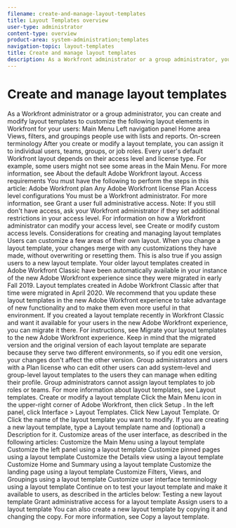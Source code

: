 ```yaml
---
filename: create-and-manage-layout-templates
title: Layout Templates overview
user-type: administrator
content-type: overview
product-area: system-administration;templates
navigation-topic: layout-templates
title: Create and manage layout templates
description: As a Workfront administrator or a group administrator, you can create and modify layout templates to customize the following layout elements in Workfront for your users:
---
```


# Create and manage layout templates

As a Workfront administrator or a group administrator, you can create and modify layout templates to customize the following layout elements in Workfront for your users: Main Menu Left navigation panel Home area Views, filters, and groupings people use with lists and reports. On-screen terminology After you create or modify a layout template, you can assign it to individual users, teams, groups, or job roles. Every user's default Workfront layout depends on their access level and license type. For example, some users might not see some areas in the Main Menu. For more information, see About the default Adobe Workfront layout. Access requirements You must have the following to perform the steps in this article: Adobe Workfront plan Any Adobe Workfront license Plan Access level configurations You must be a Workfront administrator. For more information, see Grant a user full administrative access. Note: If you still don't have access, ask your Workfront administrator if they set additional restrictions in your access level. For information on how a Workfront administrator can modify your access level, see Create or modify custom access levels. Considerations for creating and managing layout templates Users can customize a few areas of their own layout. When you change a layout template, your changes merge with any customizations they have made, without overwriting or resetting them. This is also true if you assign users to a new layout template. Your older layout templates created in Adobe Workfront Classic have been automatically available in your instance of the new Adobe Workfront experience since they were migrated in early Fall 2019. Layout templates created in Adobe Workfront Classic after that time were migrated in April 2020. We recommend that you update these layout templates in the new Adobe Workfront experience to take advantage of new functionality and to make them even more useful in that environment. If you created a layout template recently in Workfront Classic and want it available for your users in the new Adobe Workfront experience, you can migrate it there. For instructions, see Migrate your layout templates to the new Adobe Workfront experience. Keep in mind that the migrated version and the original version of each layout template are separate because they serve two different environments, so if you edit one version, your changes don't affect the other version. Group administrators and users with a Plan license who can edit other users can add system-level and group-level layout templates to the users they can manage when editing their profile. Group administrators cannot assign layout templates to job roles or teams. For more information about layout templates, see Layout templates. Create or modify a layout template Click the Main Menu icon in the upper-right corner of Adobe Workfront, then click Setup . In the left panel, click Interface > Layout Templates. Click New Layout Template. Or Click the name of the layout template you want to modify. If you are creating a new layout template, type a Layout template name and (optional) a Description for it. Customize areas of the user interface, as described in the following articles: Customize the Main Menu using a layout template Customize the left panel using a layout template Customize pinned pages using a layout template Customize the Details view using a layout template Customize Home and Summary using a layout template Customize the landing page using a layout template Customize Filters, Views, and Groupings using a layout template Customize user interface terminology using a layout template Continue on to test your layout template and make it available to users, as described in the articles below: Testing a new layout template Grant administrative access for a layout template Assign users to a layout template You can also create a new layout template by copying it and changing the copy. For more information, see Copy a layout template.  